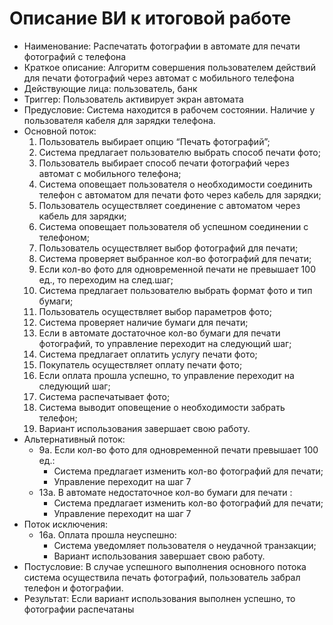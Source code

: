 # Описание ВИ к итоговой работе
   * Наименование: Распечатать фотографии в автомате для печати фотографий с телефона
   * Краткое описание: Алгоритм совершения пользователем действий для печати фотографий через автомат с мобильного телефона
   * Действующие лица: пользователь, банк
   * Триггер: Пользователь активирует экран автомата
   * Предусловие: Система находится в рабочем состоянии. Наличие у пользователя кабеля для зарядки телефона.
   *   Основной поток:
       1. Пользователь выбирает опцию “Печать фотографий”;
       2. Система предлагает пользователю выбрать способ печати фото;
       3. Пользователь выбирает способ печати фотографий через автомат с мобильного телефона;
       4. Система оповещает пользователя о необходимости соединить телефон с автоматом для печати фото через кабель для зарядки;
       5. Пользователь осуществляет соединение с автоматом через кабель для зарядки;
       6. Система оповещает пользователя об успешном соединении с телефоном;
       7. Пользователь осуществляет выбор фотографий для печати;
       8. Система проверяет выбранное кол-во фотографий для печати;
       9. Если кол-во фото для одновременной печати не превышает 100 ед., то переходим на след.шаг;
       10. Система предлагает пользователю выбрать формат фото и тип бумаги;
       11. Пользователь осуществляет выбор параметров фото;
       12. Система проверяет наличие бумаги для печати;
       13. Если в автомате достаточное кол-во бумаги для печати фотографий, то управление переходит на следующий шаг;
       14. Система предлагает оплатить услугу печати фото;
       15. Покупатель осуществляет оплату печати фото;
       16. Если оплата прошла успешно, то управление переходит на следующий шаг;
       17. Система распечатывает фото;
       18. Система выводит оповещение о необходимости забрать телефон;
       19. Вариант использования завершает свою работу.
   * Альтернативный поток:
       * 9а. Если кол-во фото для одновременной печати превышает 100 ед.:
           - Система предлагает изменить кол-во фотографий для печати;
           - Управление переходит на шаг 7
       * 13а. В автомате недостаточное кол-во бумаги для печати :
           - Система предлагает изменить кол-во фотографий для печати;
           - Управление переходит на шаг 7
   *   Поток исключения:
       * 16а. Оплата прошла неуспешно:
           - Система уведомляет пользователя о неудачной транзакции;
           - Вариант использования завершает свою работу.
   * Постусловие: В случае успешного выполнения основного потока система осуществила печать фотографий, пользователь забрал телефон и фотографии.
   * Результат: Если вариант использования выполнен успешно, то фотографии распечатаны